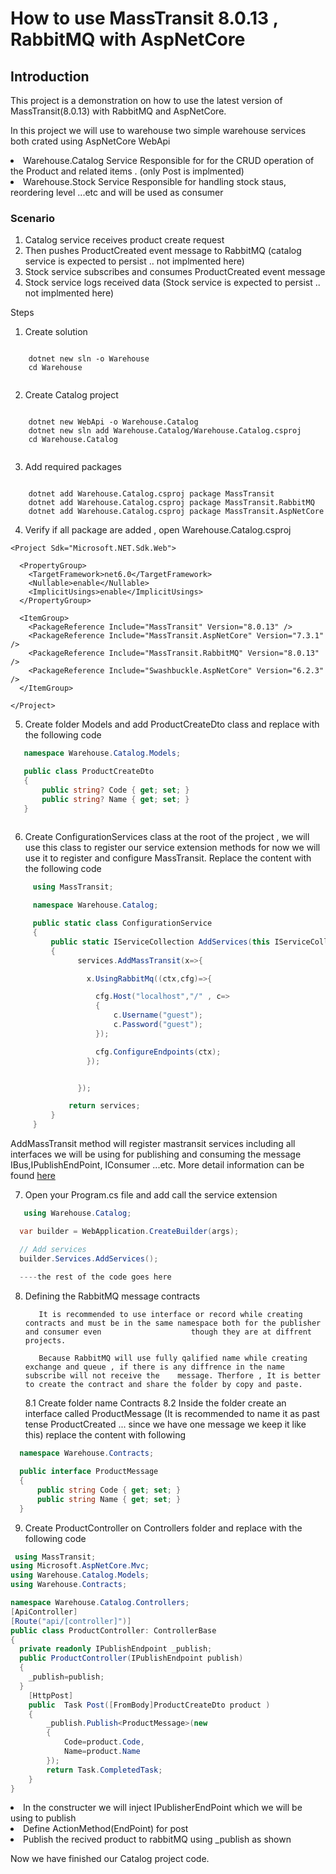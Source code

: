 <h1>How to use MassTransit 8.0.13 , RabbitMQ with AspNetCore </h1>

<h2>Introduction </h2>
This project is a demonstration on how to use the latest version of MassTransit(8.0.13) with RabbitMQ and AspNetCore.

In this project we will use to warehouse two simple warehouse services both crated using AspNetCore WebApi
    <li>Warehouse.Catalog Service 
          Responsible for for the CRUD operation of the Product and related items . (only Post is implmented)
    <li>Warehouse.Stock Service
           Responsible for handling stock staus, reordering level ...etc and will be used as consumer
 
 <h3>Scenario </h3>
 
 1. Catalog service receives product create request
 2. Then pushes ProductCreated event message to RabbitMQ (catalog service is expected to persist .. not implmented here)
 3. Stock service subscribes and consumes ProductCreated event message
 4. Stock service logs received data (Stock service is expected to persist .. not implmented here)
 


Steps

1.  Create solution
```cli

    dotnet new sln -o Warehouse
    cd Warehouse
    
```
2. Create Catalog project
```

    dotnet new WebApi -o Warehouse.Catalog
    dotnet new sln add Warehouse.Catalog/Warehouse.Catalog.csproj
    cd Warehouse.Catalog
    
```
3. Add required packages
```
   
    dotnet add Warehouse.Catalog.csproj package MassTransit
    dotnet add Warehouse.Catalog.csproj package MassTransit.RabbitMQ
    dotnet add Warehouse.Catalog.csproj package MassTransit.AspNetCore

```
4. Verify if all package are added , open Warehouse.Catalog.csproj

```csproj
<Project Sdk="Microsoft.NET.Sdk.Web">

  <PropertyGroup>
    <TargetFramework>net6.0</TargetFramework>
    <Nullable>enable</Nullable>
    <ImplicitUsings>enable</ImplicitUsings>
  </PropertyGroup>

  <ItemGroup>
    <PackageReference Include="MassTransit" Version="8.0.13" />
    <PackageReference Include="MassTransit.AspNetCore" Version="7.3.1" />
    <PackageReference Include="MassTransit.RabbitMQ" Version="8.0.13" />
    <PackageReference Include="Swashbuckle.AspNetCore" Version="6.2.3" />
  </ItemGroup>

</Project>
```
5. Create folder Models and add ProductCreateDto class and replace with the following code
```c#
   namespace Warehouse.Catalog.Models;

   public class ProductCreateDto
   {
       public string? Code { get; set; }
       public string? Name { get; set; }
   }
 
```

6. Create ConfigurationServices class at the root of the project , we will use this class to register our service extension methods
   for now we will use it to register and configure MassTransit. Replace the content with the following code
   
```c#
     using MassTransit;

     namespace Warehouse.Catalog;

     public static class ConfigurationService 
     {
         public static IServiceCollection AddServices(this IServiceCollection services)
         {
               services.AddMassTransit(x=>{

                 x.UsingRabbitMq((ctx,cfg)=>{

                   cfg.Host("localhost","/" , c=>
                   {
                       c.Username("guest");
                       c.Password("guest");
                   });

                   cfg.ConfigureEndpoints(ctx);
                 });


               });

             return services;
         }
     }
```
   AddMassTransit method will register mastransit services including all interfaces we will be using for publishing and consuming the message
   IBus,IPublishEndPoint, IConsumer ...etc.  More detail information can be found [here](https://masstransit.io/documentation/configuration)
  
  7. Open your Program.cs file and add call the service extension
  
  ```c#
     using Warehouse.Catalog;

    var builder = WebApplication.CreateBuilder(args);

    // Add services 
    builder.Services.AddServices();
    
    ----the rest of the code goes here
  ```
  8. Defining the RabbitMQ message contracts
    
			It is recommended to use interface or record while creating contracts and must be in the same namespace both for the publisher and consumer even       				though they are at diffrent projects. 
			
			Because RabbitMQ will use fully qalified name while creating exchange and queue , if there is any diffrence in the name subscribe will not receive the    message. Therfore , It is better to create the contract and share the folder by copy and paste.
		
				
		8.1 Create folder name Contracts
		8.2 Inside the folder create an interface called ProductMessage (It is recommended to name it as past tense ProductCreated ... since we have one message we keep it like this) replace the content with following 
```c#
  namespace Warehouse.Contracts;

  public interface ProductMessage
  {
      public string Code { get; set; }
      public string Name { get; set; }
  }
```
9. Create ProductController on Controllers folder and replace with the following code

```c#
 using MassTransit;
using Microsoft.AspNetCore.Mvc;
using Warehouse.Catalog.Models;
using Warehouse.Contracts;

namespace Warehouse.Catalog.Controllers;
[ApiController]
[Route("api/[controller]")]
public class ProductController: ControllerBase
{
  private readonly IPublishEndpoint _publish;
  public ProductController(IPublishEndpoint publish)
  {
    _publish=publish;
  }
    [HttpPost]
    public  Task Post([FromBody]ProductCreateDto product )
    {
        _publish.Publish<ProductMessage>(new 
        {
            Code=product.Code,
            Name=product.Name
        });
        return Task.CompletedTask;
    }
}
```
<li> In the constructer we will inject IPublisherEndPoint which we will be using to publish 
<li> Define ActionMethod(EndPoint) for post
<li> Publish the recived product to rabbitMQ using _publish as shown

Now we have finished our Catalog project code.
